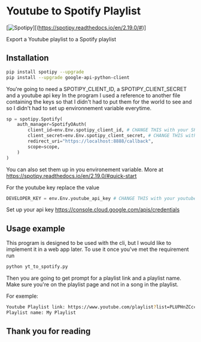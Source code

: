 # Youtube to Spotify Playlist

[![Spotipy](https://spotipy.readthedocs.io/en/latest/?badge=latest)][(https://spotipy.readthedocs.io/en/2.19.0/#)]

Export a Youtube playlist to a Spotify playlist

## Installation


```sh
pip install spotipy --upgrade
pip install --upgrade google-api-python-client
```

You're going to need a SPOTIPY_CLIENT_ID, a SPOTIPY_CLIENT_SECRET and a youtube api key
In the program I used a reference to another file containing the keys so that I didn't had to put them for the world to see and so I didn't had to set up environnement variable everytime.

```python
sp = spotipy.Spotify(
    auth_manager=SpotifyOAuth(
        client_id=env.Env.spotipy_client_id, # CHANGE THIS with your SPOTIPY_CLIENT_ID
        client_secret=env.Env.spotipy_client_secret, # CHANGE THIS with your SPOTIPY_CLIENT_SECRET
        redirect_uri="https://localhost:8888/callback",
        scope=scope,
    )
)
```
You can also set them up in you environement variable. More at https://spotipy.readthedocs.io/en/2.19.0/#quick-start

For the youtube key replace the value

```python
DEVELOPER_KEY = env.Env.youtube_api_key # CHANGE THIS with your youtube api key
```
Set up your api key https://console.cloud.google.com/apis/credentials


## Usage example

This program is designed to be used with the cli, but I would like to implement it in a web app later.
To use it once you've met the requirement run
```sh
python yt_to_spotify.py
```

Then you are going to get prompt for a playlist link and a playlist name. Make sure you're on the playlist page and not in a song in the playlist.

For exemple:
```sh
Youtube Playlist link: https://www.youtube.com/playlist?list=PLUPHnZCcc6vnJiWOT3DNVA4Uj_VMXWP9T
Playlist name: My Playlist
```

## Thank you for reading


